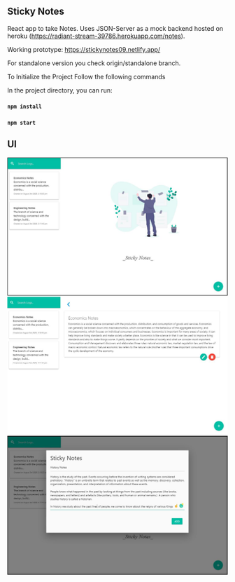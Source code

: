 ## Sticky Notes

React app to take Notes. Uses JSON-Server as a mock backend hosted on heroku (https://radiant-stream-39786.herokuapp.com/notes).

Working prototype: https://stickynotes09.netlify.app/

For standalone version you check origin/standalone branch.

To Initialize the Project Follow the following commands

In the project directory, you can run:

#### `npm install`

#### `npm start`

## UI

<img src="src/image/stickynotes.JPG">

<img src="src/image/stickynotes2.JPG">

<img src="src/image/stickynotes3.JPG">
